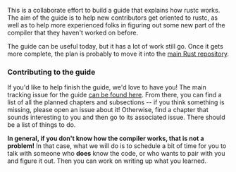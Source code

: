 This is a collaborate effort to build a guide that explains how rustc
works. The aim of the guide is to help new contributors get oriented
to rustc, as well as to help more experienced folks in figuring out
some new part of the compiler that they haven't worked on before.

The guide can be useful today, but it has a lot of work still go.
Once it gets more complete, the plan is probably to move it into the
[main Rust repository](https://github.com/rust-lang/rust/).

### Contributing to the guide

If you'd like to help finish the guide, we'd love to have you! The
main tracking issue for the guide
[can be found here](https://github.com/rust-lang-nursery/rustc-guide/issues/6). From
there, you can find a list of all the planned chapters and subsections
-- if you think something is missing, please open an issue about it!
Otherwise, find a chapter that sounds interesting to you and then go
to its associated issue. There should be a list of things to do.

**In general, if you don't know how the compiler works, that is not a
problem!** In that case, what we will do is to schedule a bit of time
for you to talk with someone who **does** know the code, or who wants
to pair with you and figure it out.  Then you can work on writing up
what you learned.

